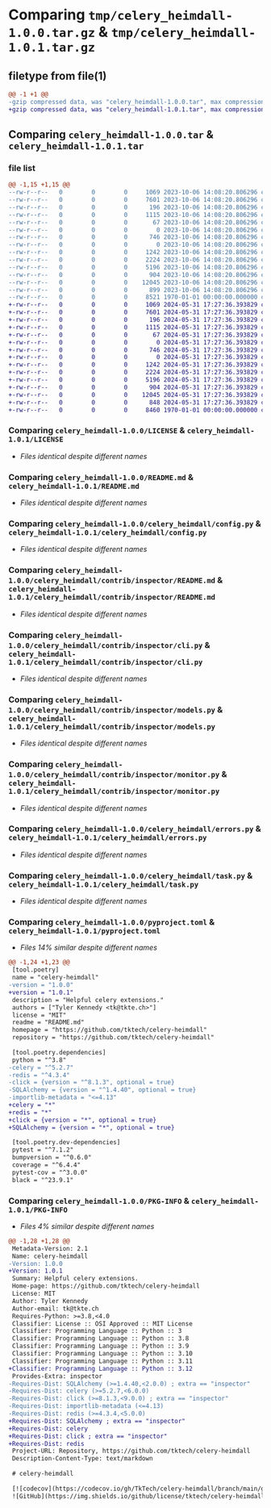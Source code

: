 # Comparing `tmp/celery_heimdall-1.0.0.tar.gz` & `tmp/celery_heimdall-1.0.1.tar.gz`

## filetype from file(1)

```diff
@@ -1 +1 @@
-gzip compressed data, was "celery_heimdall-1.0.0.tar", max compression
+gzip compressed data, was "celery_heimdall-1.0.1.tar", max compression
```

## Comparing `celery_heimdall-1.0.0.tar` & `celery_heimdall-1.0.1.tar`

### file list

```diff
@@ -1,15 +1,15 @@
--rw-r--r--   0        0        0     1069 2023-10-06 14:08:20.806296 celery_heimdall-1.0.0/LICENSE
--rw-r--r--   0        0        0     7601 2023-10-06 14:08:20.806296 celery_heimdall-1.0.0/README.md
--rw-r--r--   0        0        0      196 2023-10-06 14:08:20.806296 celery_heimdall-1.0.0/celery_heimdall/__init__.py
--rw-r--r--   0        0        0     1115 2023-10-06 14:08:20.806296 celery_heimdall-1.0.0/celery_heimdall/config.py
--rw-r--r--   0        0        0       67 2023-10-06 14:08:20.806296 celery_heimdall-1.0.0/celery_heimdall/contrib/README.md
--rw-r--r--   0        0        0        0 2023-10-06 14:08:20.806296 celery_heimdall-1.0.0/celery_heimdall/contrib/__init__.py
--rw-r--r--   0        0        0      746 2023-10-06 14:08:20.806296 celery_heimdall-1.0.0/celery_heimdall/contrib/inspector/README.md
--rw-r--r--   0        0        0        0 2023-10-06 14:08:20.806296 celery_heimdall-1.0.0/celery_heimdall/contrib/inspector/__init__.py
--rw-r--r--   0        0        0     1242 2023-10-06 14:08:20.806296 celery_heimdall-1.0.0/celery_heimdall/contrib/inspector/cli.py
--rw-r--r--   0        0        0     2224 2023-10-06 14:08:20.806296 celery_heimdall-1.0.0/celery_heimdall/contrib/inspector/models.py
--rw-r--r--   0        0        0     5196 2023-10-06 14:08:20.806296 celery_heimdall-1.0.0/celery_heimdall/contrib/inspector/monitor.py
--rw-r--r--   0        0        0      904 2023-10-06 14:08:20.806296 celery_heimdall-1.0.0/celery_heimdall/errors.py
--rw-r--r--   0        0        0    12045 2023-10-06 14:08:20.806296 celery_heimdall-1.0.0/celery_heimdall/task.py
--rw-r--r--   0        0        0      899 2023-10-06 14:08:20.806296 celery_heimdall-1.0.0/pyproject.toml
--rw-r--r--   0        0        0     8521 1970-01-01 00:00:00.000000 celery_heimdall-1.0.0/PKG-INFO
+-rw-r--r--   0        0        0     1069 2024-05-31 17:27:36.393829 celery_heimdall-1.0.1/LICENSE
+-rw-r--r--   0        0        0     7601 2024-05-31 17:27:36.393829 celery_heimdall-1.0.1/README.md
+-rw-r--r--   0        0        0      196 2024-05-31 17:27:36.393829 celery_heimdall-1.0.1/celery_heimdall/__init__.py
+-rw-r--r--   0        0        0     1115 2024-05-31 17:27:36.393829 celery_heimdall-1.0.1/celery_heimdall/config.py
+-rw-r--r--   0        0        0       67 2024-05-31 17:27:36.393829 celery_heimdall-1.0.1/celery_heimdall/contrib/README.md
+-rw-r--r--   0        0        0        0 2024-05-31 17:27:36.393829 celery_heimdall-1.0.1/celery_heimdall/contrib/__init__.py
+-rw-r--r--   0        0        0      746 2024-05-31 17:27:36.393829 celery_heimdall-1.0.1/celery_heimdall/contrib/inspector/README.md
+-rw-r--r--   0        0        0        0 2024-05-31 17:27:36.393829 celery_heimdall-1.0.1/celery_heimdall/contrib/inspector/__init__.py
+-rw-r--r--   0        0        0     1242 2024-05-31 17:27:36.393829 celery_heimdall-1.0.1/celery_heimdall/contrib/inspector/cli.py
+-rw-r--r--   0        0        0     2224 2024-05-31 17:27:36.393829 celery_heimdall-1.0.1/celery_heimdall/contrib/inspector/models.py
+-rw-r--r--   0        0        0     5196 2024-05-31 17:27:36.393829 celery_heimdall-1.0.1/celery_heimdall/contrib/inspector/monitor.py
+-rw-r--r--   0        0        0      904 2024-05-31 17:27:36.393829 celery_heimdall-1.0.1/celery_heimdall/errors.py
+-rw-r--r--   0        0        0    12045 2024-05-31 17:27:36.393829 celery_heimdall-1.0.1/celery_heimdall/task.py
+-rw-r--r--   0        0        0      848 2024-05-31 17:27:36.393829 celery_heimdall-1.0.1/pyproject.toml
+-rw-r--r--   0        0        0     8460 1970-01-01 00:00:00.000000 celery_heimdall-1.0.1/PKG-INFO
```

### Comparing `celery_heimdall-1.0.0/LICENSE` & `celery_heimdall-1.0.1/LICENSE`

 * *Files identical despite different names*

### Comparing `celery_heimdall-1.0.0/README.md` & `celery_heimdall-1.0.1/README.md`

 * *Files identical despite different names*

### Comparing `celery_heimdall-1.0.0/celery_heimdall/config.py` & `celery_heimdall-1.0.1/celery_heimdall/config.py`

 * *Files identical despite different names*

### Comparing `celery_heimdall-1.0.0/celery_heimdall/contrib/inspector/README.md` & `celery_heimdall-1.0.1/celery_heimdall/contrib/inspector/README.md`

 * *Files identical despite different names*

### Comparing `celery_heimdall-1.0.0/celery_heimdall/contrib/inspector/cli.py` & `celery_heimdall-1.0.1/celery_heimdall/contrib/inspector/cli.py`

 * *Files identical despite different names*

### Comparing `celery_heimdall-1.0.0/celery_heimdall/contrib/inspector/models.py` & `celery_heimdall-1.0.1/celery_heimdall/contrib/inspector/models.py`

 * *Files identical despite different names*

### Comparing `celery_heimdall-1.0.0/celery_heimdall/contrib/inspector/monitor.py` & `celery_heimdall-1.0.1/celery_heimdall/contrib/inspector/monitor.py`

 * *Files identical despite different names*

### Comparing `celery_heimdall-1.0.0/celery_heimdall/errors.py` & `celery_heimdall-1.0.1/celery_heimdall/errors.py`

 * *Files identical despite different names*

### Comparing `celery_heimdall-1.0.0/celery_heimdall/task.py` & `celery_heimdall-1.0.1/celery_heimdall/task.py`

 * *Files identical despite different names*

### Comparing `celery_heimdall-1.0.0/pyproject.toml` & `celery_heimdall-1.0.1/pyproject.toml`

 * *Files 14% similar despite different names*

```diff
@@ -1,24 +1,23 @@
 [tool.poetry]
 name = "celery-heimdall"
-version = "1.0.0"
+version = "1.0.1"
 description = "Helpful celery extensions."
 authors = ["Tyler Kennedy <tk@tkte.ch>"]
 license = "MIT"
 readme = "README.md"
 homepage = "https://github.com/tktech/celery-heimdall"
 repository = "https://github.com/tktech/celery-heimdall"
 
 [tool.poetry.dependencies]
 python = "^3.8"
-celery = "^5.2.7"
-redis = "^4.3.4"
-click = {version = "^8.1.3", optional = true}
-SQLAlchemy = {version = "^1.4.40", optional = true}
-importlib-metadata = "<=4.13"
+celery = "*"
+redis = "*"
+click = {version = "*", optional = true}
+SQLAlchemy = {version = "*", optional = true}
 
 [tool.poetry.dev-dependencies]
 pytest = "^7.1.2"
 bumpversion = "^0.6.0"
 coverage = "^6.4.4"
 pytest-cov = "^3.0.0"
 black = "^23.9.1"
```

### Comparing `celery_heimdall-1.0.0/PKG-INFO` & `celery_heimdall-1.0.1/PKG-INFO`

 * *Files 4% similar despite different names*

```diff
@@ -1,28 +1,28 @@
 Metadata-Version: 2.1
 Name: celery-heimdall
-Version: 1.0.0
+Version: 1.0.1
 Summary: Helpful celery extensions.
 Home-page: https://github.com/tktech/celery-heimdall
 License: MIT
 Author: Tyler Kennedy
 Author-email: tk@tkte.ch
 Requires-Python: >=3.8,<4.0
 Classifier: License :: OSI Approved :: MIT License
 Classifier: Programming Language :: Python :: 3
 Classifier: Programming Language :: Python :: 3.8
 Classifier: Programming Language :: Python :: 3.9
 Classifier: Programming Language :: Python :: 3.10
 Classifier: Programming Language :: Python :: 3.11
+Classifier: Programming Language :: Python :: 3.12
 Provides-Extra: inspector
-Requires-Dist: SQLAlchemy (>=1.4.40,<2.0.0) ; extra == "inspector"
-Requires-Dist: celery (>=5.2.7,<6.0.0)
-Requires-Dist: click (>=8.1.3,<9.0.0) ; extra == "inspector"
-Requires-Dist: importlib-metadata (<=4.13)
-Requires-Dist: redis (>=4.3.4,<5.0.0)
+Requires-Dist: SQLAlchemy ; extra == "inspector"
+Requires-Dist: celery
+Requires-Dist: click ; extra == "inspector"
+Requires-Dist: redis
 Project-URL: Repository, https://github.com/tktech/celery-heimdall
 Description-Content-Type: text/markdown
 
 # celery-heimdall
 
 [![codecov](https://codecov.io/gh/TkTech/celery-heimdall/branch/main/graph/badge.svg?token=1A2CVHQ25Q)](https://codecov.io/gh/TkTech/celery-heimdall)
 ![GitHub](https://img.shields.io/github/license/tktech/celery-heimdall)
```

